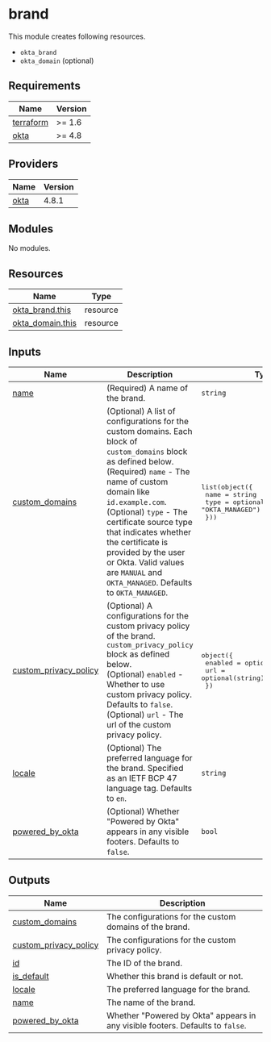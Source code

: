 # brand

This module creates following resources.

- `okta_brand`
- `okta_domain` (optional)

<!-- BEGINNING OF PRE-COMMIT-TERRAFORM DOCS HOOK -->
## Requirements

| Name | Version |
|------|---------|
| <a name="requirement_terraform"></a> [terraform](#requirement\_terraform) | >= 1.6 |
| <a name="requirement_okta"></a> [okta](#requirement\_okta) | >= 4.8 |

## Providers

| Name | Version |
|------|---------|
| <a name="provider_okta"></a> [okta](#provider\_okta) | 4.8.1 |

## Modules

No modules.

## Resources

| Name | Type |
|------|------|
| [okta_brand.this](https://registry.terraform.io/providers/okta/okta/latest/docs/resources/brand) | resource |
| [okta_domain.this](https://registry.terraform.io/providers/okta/okta/latest/docs/resources/domain) | resource |

## Inputs

| Name | Description | Type | Default | Required |
|------|-------------|------|---------|:--------:|
| <a name="input_name"></a> [name](#input\_name) | (Required) A name of the brand. | `string` | n/a | yes |
| <a name="input_custom_domains"></a> [custom\_domains](#input\_custom\_domains) | (Optional) A list of configurations for the custom domains. Each block of `custom_domains` block as defined below.<br>    (Required) `name` - The name of custom domain like `id.example.com`.<br>    (Optional) `type` - The certificate source type that indicates whether the certificate is provided by the user or Okta. Valid values are `MANUAL` and `OKTA_MANAGED`. Defaults to `OKTA_MANAGED`. | <pre>list(object({<br>    name = string<br>    type = optional(string, "OKTA_MANAGED")<br>  }))</pre> | `[]` | no |
| <a name="input_custom_privacy_policy"></a> [custom\_privacy\_policy](#input\_custom\_privacy\_policy) | (Optional) A configurations for the custom privacy policy of the brand. `custom_privacy_policy` block as defined below.<br>    (Optional) `enabled` - Whether to use custom privacy policy. Defaults to `false`.<br>    (Optional) `url` - The url of the custom privacy policy. | <pre>object({<br>    enabled = optional(bool, false)<br>    url     = optional(string)<br>  })</pre> | `{}` | no |
| <a name="input_locale"></a> [locale](#input\_locale) | (Optional) The preferred language for the brand. Specified as an IETF BCP 47 language tag. Defaults to `en`. | `string` | `"en"` | no |
| <a name="input_powered_by_okta"></a> [powered\_by\_okta](#input\_powered\_by\_okta) | (Optional) Whether "Powered by Okta" appears in any visible footers. Defaults to `false`. | `bool` | `false` | no |

## Outputs

| Name | Description |
|------|-------------|
| <a name="output_custom_domains"></a> [custom\_domains](#output\_custom\_domains) | The configurations for the custom domains of the brand. |
| <a name="output_custom_privacy_policy"></a> [custom\_privacy\_policy](#output\_custom\_privacy\_policy) | The configurations for the custom privacy policy. |
| <a name="output_id"></a> [id](#output\_id) | The ID of the brand. |
| <a name="output_is_default"></a> [is\_default](#output\_is\_default) | Whether this brand is default or not. |
| <a name="output_locale"></a> [locale](#output\_locale) | The preferred language for the brand. |
| <a name="output_name"></a> [name](#output\_name) | The name of the brand. |
| <a name="output_powered_by_okta"></a> [powered\_by\_okta](#output\_powered\_by\_okta) | Whether "Powered by Okta" appears in any visible footers. Defaults to `false`. |
<!-- END OF PRE-COMMIT-TERRAFORM DOCS HOOK -->
